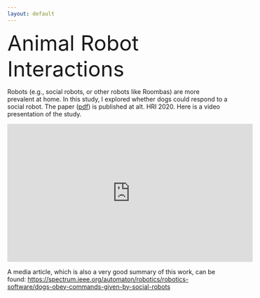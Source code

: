 ```yaml
---
layout: default
---
```


<p><font size="10">Animal Robot Interactions</font></p>

Robots (e.g., social robots, or other robots like Roombas) are more prevalent at home. In this study, I explored whether dogs could respond to a social robot. The paper ([pdf](/assets/pdf/dog_sit_study.pdf)) is published at alt. HRI 2020. Here is a video presentation of the study. 

<iframe width="560" height="315" src="https://www.youtube.com/embed/MZK-qLzPT3M" frameborder="0" allow="accelerometer; autoplay; encrypted-media; gyroscope; picture-in-picture" allowfullscreen></iframe>

A media article, which is also a very good summary of this work, can be found: <https://spectrum.ieee.org/automaton/robotics/robotics-software/dogs-obey-commands-given-by-social-robots>
